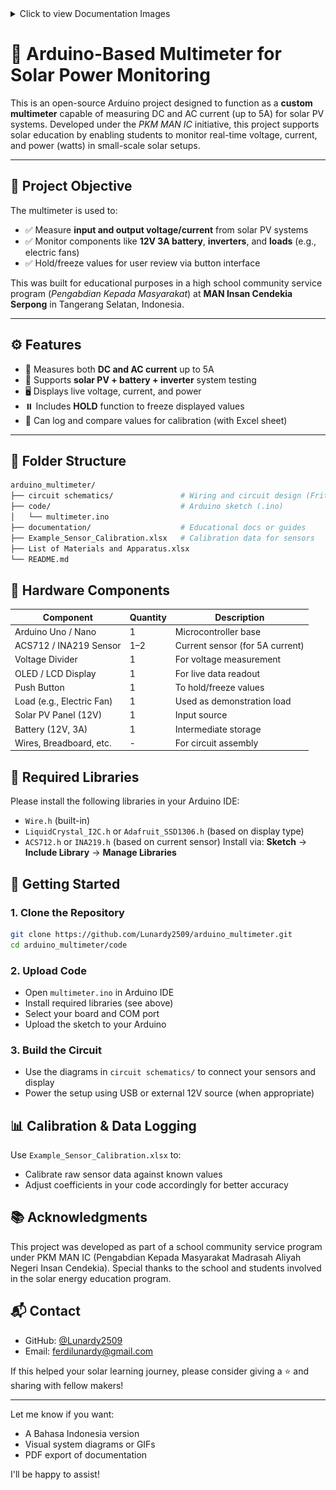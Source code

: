 <details>
<summary>Click to view Documentation Images</summary>
  
| | | |
|---|---|---|
| ![1](https://github.com/Lunardy2509/arduino_multimeter/blob/main/documentation/WhatsApp%20Image%202024-11-13%20at%2011.24.08_102a96aa.jpg) | ![2](https://github.com/Lunardy2509/arduino_multimeter/blob/main/documentation/IMG-20240329-WA0021.jpg) | ![3](https://github.com/Lunardy2509/arduino_multimeter/blob/main/documentation/IMG_5543.jpeg) |

</details>

# 🔧 Arduino-Based Multimeter for Solar Power Monitoring

This is an open-source Arduino project designed to function as a **custom multimeter** capable of measuring DC and AC current (up to 5A) for solar PV systems. Developed under the *PKM MAN IC* initiative, this project supports solar education by enabling students to monitor real-time voltage, current, and power (watts) in small-scale solar setups.

---

## 📌 Project Objective

The multimeter is used to:

- ✅ Measure **input and output voltage/current** from solar PV systems
- ✅ Monitor components like **12V 3A battery**, **inverters**, and **loads** (e.g., electric fans)
- ✅ Hold/freeze values for user review via button interface

This was built for educational purposes in a high school community service program (*Pengabdian Kepada Masyarakat*) at **MAN Insan Cendekia Serpong** in Tangerang Selatan, Indonesia.

---

## ⚙️ Features

- 🧪 Measures both **DC and AC current** up to 5A  
- 🔋 Supports **solar PV + battery + inverter** system testing  
- 🖥️ Displays live voltage, current, and power  
- ⏸️ Includes **HOLD** function to freeze displayed values  
- 💾 Can log and compare values for calibration (with Excel sheet)  

---

## 📁 Folder Structure

```bash
arduino_multimeter/
├── circuit schematics/               # Wiring and circuit design (Fritzing/PNG)
├── code/                             # Arduino sketch (.ino)
│   └── multimeter.ino
├── documentation/                    # Educational docs or guides
├── Example_Sensor_Calibration.xlsx   # Calibration data for sensors
├── List of Materials and Apparatus.xlsx
└── README.md
```

## 🔌 Hardware Components
| Component                 | Quantity | Description                     |
| ------------------------- | -------- | ------------------------------- |
| Arduino Uno / Nano        | 1        | Microcontroller base            |
| ACS712 / INA219 Sensor    | 1–2      | Current sensor (for 5A current) |
| Voltage Divider           | 1        | For voltage measurement         |
| OLED / LCD Display        | 1        | For live data readout           |
| Push Button               | 1        | To hold/freeze values           |
| Load (e.g., Electric Fan) | 1        | Used as demonstration load      |
| Solar PV Panel (12V)      | 1        | Input source                    |
| Battery (12V, 3A)         | 1        | Intermediate storage            |
| Wires, Breadboard, etc.   | -        | For circuit assembly            |

## 🧰 Required Libraries
Please install the following libraries in your Arduino IDE:
- `Wire.h` (built-in)
- `LiquidCrystal_I2C.h` or `Adafruit_SSD1306.h` (based on display type)
- `ACS712.h` or `INA219.h` (based on current sensor)
Install via: **Sketch** → **Include Library** → **Manage Libraries**

## 🚀 Getting Started
### 1. Clone the Repository
```bash
git clone https://github.com/Lunardy2509/arduino_multimeter.git
cd arduino_multimeter/code
```

### 2. Upload Code
- Open `multimeter.ino` in Arduino IDE
- Install required libraries (see above)
- Select your board and COM port
- Upload the sketch to your Arduino

### 3. Build the Circuit
- Use the diagrams in `circuit schematics/` to connect your sensors and display
- Power the setup using USB or external 12V source (when appropriate)

## 📊 Calibration & Data Logging
Use `Example_Sensor_Calibration.xlsx` to:
- Calibrate raw sensor data against known values
- Adjust coefficients in your code accordingly for better accuracy

## 📚 Acknowledgments
This project was developed as part of a school community service program under PKM MAN IC (Pengabdian Kepada Masyarakat Madrasah Aliyah Negeri Insan Cendekia). Special thanks to the school and students involved in the solar energy education program.

## 📬 Contact
- GitHub: [@Lunardy2509](https://github.com/Lunardy2509)
- Email: ferdilunardy@gmail.com

If this helped your solar learning journey, please consider giving a ⭐️ and sharing with fellow makers!

---

Let me know if you want:
- A Bahasa Indonesia version
- Visual system diagrams or GIFs
- PDF export of documentation

I'll be happy to assist!
